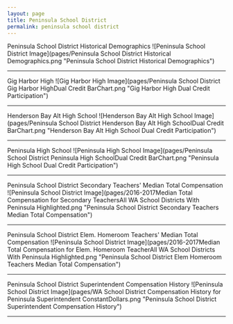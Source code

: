 ```yaml
---
layout: page
title: Peninsula School District
permalink: peninsula school district
---
```



Peninsula School District Historical Demographics
![Peninsula School District Image](pages/Peninsula School District Historical Demographics.png "Peninsula School District Historical Demographics")

___

Gig Harbor High
![Gig Harbor High Image](pages/Peninsula School District Gig Harbor HighDual Credit BarChart.png "Gig Harbor High Dual Credit Participation")

___

Henderson Bay Alt High School
![Henderson Bay Alt High School Image](pages/Peninsula School District Henderson Bay Alt High SchoolDual Credit BarChart.png "Henderson Bay Alt High School Dual Credit Participation")

___

Peninsula High School
![Peninsula High School Image](pages/Peninsula School District Peninsula High SchoolDual Credit BarChart.png "Peninsula High School Dual Credit Participation")

___

Peninsula School District Secondary Teachers' Median Total Compensation
![Peninsula School District Image](pages/2016-2017Median Total Compensation for Secondary TeachersAll WA School Districts With Peninsula Highlighted.png "Peninsula School District Secondary Teachers Median Total Compensation")

___

Peninsula School District Elem. Homeroom Teachers' Median Total Compensation
![Peninsula School District Image](pages/2016-2017Median Total Compensation for Elem. Homeroom TeacherAll WA School Districts With Peninsula Highlighted.png "Peninsula School District Elem Homeroom Teachers Median Total Compensation")

___

Peninsula School District Superintendent Compensation History
![Peninsula School District Image](pages/WA School District Compensation History for Peninsula Superintendent ConstantDollars.png "Peninsula School District Superintendent Compensation History")

___

